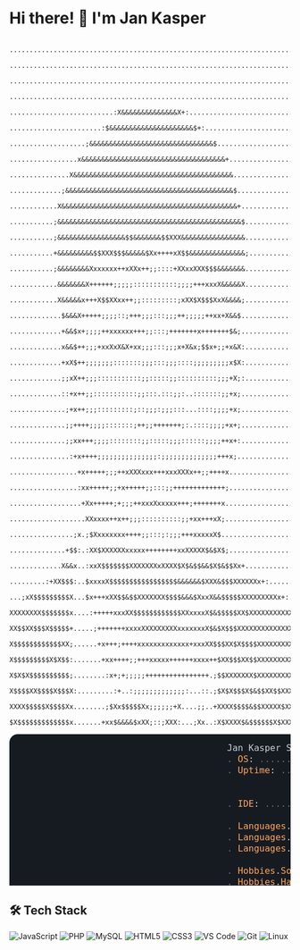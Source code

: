 # Hi there! 👋 I'm Jan Kasper

```
          ......................................................................................
          ......................................................................................
          ......................................................................................
          ......................................................................................
          ..........................:X&&&&&&&&&&&&&&X+:............................................
          .......................:$&&&&&&&&&&&&&&&&&&&&&$+:........................................
          ...................;&&&&&&&&&&&&&&&&&&&&&&&&&&&&&&&$.....................................
          .................x&&&&&&&&&&&&&&&&&&&&&&&&&&&&&&&&&&&&+..................................
          ...............X&&&&&&&&&&&&&&&&&&&&&&&&&&&&&&&&&&&&&&&&.................................
          .............;&&&&&&&&&&&&&&&&&&&&&&&&&&&&&&&&&&&&&&&&&&$................................
          ............X&&&&&&&&&&&&&&&&&&&&&&&&&&&&&&&&&&&&&&&&&&&&+...............................
          ...........;&&&&&&&&&&&&&&&&&&&&&&&&&&&&&&&&&&&&&&&&&&&&&&$..............................
          ...........;&&&&&&&&&&&&&&&&&$$&&&&&&&$$XXX&&&&&&&&&&&&&&&&.............................
          ...........+&&&&&&&&&$$XXX$$$&&&&&$Xx++++xX$$&&&&&&&&&&&&&&;............................
          ...........;&&&&&&&&Xxxxxxx++xXXx++;;::::+XXxxXXX$$$&&&&&&&.............................
          ............&&&&&&&X++++++;;;;;:::::::::::;;;;+++xxxX&&&&&X.............................
          ............X&&&&&x+++X$$XXxx++;;:::::::::;xXX$X$$$XxX&&&&;............................
          .............$&&&X+++++;;;;::;+++;;;:::;;;++;;;;;++xx+X&&$.............................
          .............+&&$x+;;;;++xxxxxx+++;;:::;+++++++x+++++++$&;............................
          .............x&&$++;;;+xxXxX&X+xx;;;:::;;;x+X&x;$$x+;;+x&X:...........................
          .............+xX$++;;;;;;;:::::::;;;:::;;;::::;;;;;;;;;x$X:...........................
          .............;;xX++;;;:::::::::::;;:::::;;::::::::::;;;+X;:..........................
          .............::+x++;;:::::::::::;;:::.:::;;:..:::::::;;+x;...........................
          ..............;+x++;;;:::::::::;::;;;:;;;:::...::::;;;;+x;...........................
          ..............;;++++;;;;:::::::;++;;+++++++;:.::::;;;;+x+;...........................
          ..............;;xx+++;;;;::::::::;;:::::;;;::::::;;;;++x+:...........................
          ...............:+x++++;;;;;;;;;;;;;;;:;;;;;;;;;;;;;;+++x;............................
          .................+x+++++;;;++xXXXxxx+++xxxXXXx++;;++++x..............................
          .................:xx+++++;;+x+++++;;:::;;+++++++++++++;.............................
          ..................+Xx+++++;+;;;++xxxXxxxxx+++;+++++++x..............................
          ...................XXxxxx++x++;;;::::::::::;;+xx+++xX;..............................
          ................;x.;$Xxxxxxxx++++;;:::;:;;;+++xxxxxX$..............................
          ..............+$$:.:XX$XXXXXXxxxxx++++++++xxXXXXX$&$X$;...........................
          .............X&&x..:xxX$$$$$$$XXXXXXXxXXXX$X$&$$&&$X$&$$Xx+........................
          .........:+XX$$$:..$xxxxX$$$$$$$$$$$$$$$$$&&&&&&$XXX&$$$XXXXXXx+:..................
          ...;xX$$$$$$$$$X...$x+++xXX$$&$$XXXXXXX$$$$&&&$XxxX&&$$$$$XXXXXXXXXx+:............
          XXXXXXXX$$$$$$$x....:+++++xxxXX$$$$$$$$$$$$XXxxxxX$&$$$$$XX$XXXXXXXXXXX............
          XX$$XX$$$X$$$$$+.....;+++++++xxxxXXXXXXXXXxxxxxxxX$&$X$$$XXXXXXXXXXXXXX............
          X$$$$$$$$$$$$XX;......+x+++;++++xxxxxxxxxxxxx+xxxXX$$$XX$X$$$$XXXXXXXXX.............
          X$$$$$$$$$X$X$$:.......+xx++++;;+++xxxxx++++++xxxx++$XX$$$XX$$XXXXXXXXX.............
          X$X$X$$$$$$$$$$;........:x+;+;;;;;++++++++++++++++.;$$XXXXXXX$XXXXXXXXX.............
          X$$$$XX$$$$X$$$X:.........:+..:;;;;;;;;;;;;;:...::.;$X$X$$$X$&$$XX$$XXX.............
          XXXX$$$$$X$$$$Xx........;$Xx$$$$$Xx;;;;;;+X....;;..+XXXX$$$$&$$XXXXX$XX.............
          $X$$$$$$$$$$$$$x.......+xx$&&&&$xXX;::;XXX:...;Xx..:X$XXXX$&$$$$$$X$XXX............
```

<svg xmlns="http://www.w3.org/2000/svg" font-family="Consolas,monospace" width="985px" height="530px" font-size="16px">
<style>
.key {fill: #ffa657;}
.value {fill: #a5d6ff;}
.cc {fill: #616e7f;}
text, tspan {white-space: pre;}
</style>
<rect width="985" height="530" fill="#161b22" rx="15"/>
<text x="390" y="30" fill="#c9d1d9">
<tspan x="390" y="30">Jan Kasper S. Udaundo</tspan> -———————————————————————————————————————————-—-
<tspan x="390" y="50" class="cc">. </tspan><tspan class="key">OS</tspan>:<tspan class="cc"> ........................ </tspan><tspan class="value">Windows 11, iOS, Linux</tspan>
<tspan x="390" y="70" class="cc">. </tspan><tspan class="key">Uptime</tspan>:<tspan class="cc"> ...................... </tspan><tspan class="value">28 Years</tspan>
<tspan x="390" y="130" class="cc">. </tspan><tspan class="key">IDE</tspan>:<tspan class="cc"> ........................ </tspan><tspan class="value">VSCode</tspan>
<tspan x="390" y="170" class="cc">. </tspan><tspan class="key">Languages</tspan>.<tspan class="key">Programming</tspan>:<tspan class="cc"> ..... </tspan><tspan class="value">JavaScript, PHP, MySQL</tspan>
<tspan x="390" y="190" class="cc">. </tspan><tspan class="key">Languages</tspan>.<tspan class="key">Computer</tspan>:<tspan class="cc"> ......... </tspan><tspan class="value">HTML, CSS, JSON, Liquid</tspan>
<tspan x="390" y="210" class="cc">. </tspan><tspan class="key">Languages</tspan>.<tspan class="key">Real</tspan>:<tspan class="cc"> ......................... </tspan><tspan class="value">English, Tagalog, Ilocos</tspan>
<tspan x="390" y="250" class="cc">. </tspan><tspan class="key">Hobbies</tspan>.<tspan class="key">Software</tspan>:<tspan class="cc"> .... </tspan><tspan class="value">Playing Basketball, Travelling, Outdoor Camping</tspan>
<tspan x="390" y="270" class="cc">. </tspan><tspan class="key">Hobbies</tspan>.<tspan class="key">Hardware</tspan>:<tspan class="cc"> ............. </tspan><tspan class="value">Overclocking, Building PC</tspan>
<tspan x="390" y="310">- Contact</tspan> -——————————————————————————————————————————————-—-
<tspan x="390" y="330" class="cc">. </tspan><tspan class="key">Email</tspan>.<tspan class="key">Personal</tspan>:<tspan class="cc"> ..................... </tspan><tspan class="value">kasperudaundo005@gmail.com</tspan>
<tspan x="390" y="350" class="cc">. </tspan><tspan class="key">Website</tspan>:<tspan class="cc"> .................... </tspan><tspan class="value">jankasperdev.ca</tspan>
<tspan x="390" y="390" class="cc">. </tspan><tspan class="key">LinkedIn</tspan>:<tspan class="cc"> .................................... </tspan><tspan class="value">www.linkedin.com/in/kasper-udaundo</tspan>
<tspan x="390" y="410" class="cc">. </tspan><tspan class="key">Discord</tspan>:<tspan class="cc"> ..................................... </tspan><tspan class="value">kaspy005</tspan>
</text>
</svg>

## 🛠 Tech Stack

![JavaScript](https://img.shields.io/badge/-JavaScript-F7DF1E?style=flat-square&logo=javascript&logoColor=black)
![PHP](https://img.shields.io/badge/-PHP-777BB4?style=flat-square&logo=php&logoColor=white)
![MySQL](https://img.shields.io/badge/-MySQL-4479A1?style=flat-square&logo=mysql&logoColor=white)
![HTML5](https://img.shields.io/badge/-HTML5-E34F26?style=flat-square&logo=html5&logoColor=white)
![CSS3](https://img.shields.io/badge/-CSS3-1572B6?style=flat-square&logo=css3&logoColor=white)
![VS Code](https://img.shields.io/badge/-VS%20Code-007ACC?style=flat-square&logo=visual-studio-code&logoColor=white)
![Git](https://img.shields.io/badge/-Git-F05032?style=flat-square&logo=git&logoColor=white)
![Linux](https://img.shields.io/badge/-Linux-FCC624?style=flat-square&logo=linux&logoColor=black)
